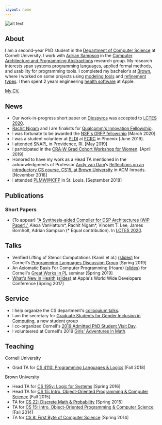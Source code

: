 ```yaml
---
layout: home
---
```


![alt text](headshot.png "Alexa VanHattum headshot")


## About

I am a second-year PhD student in the [Department of Computer Science][cornellcs] at Cornell University. I work with [Adrian Sampson][adrian] in the [Computer Architecture and Programming Abstractions][capra] research group. My research interests span systems [programming languages][pl], applied formal methods, and usability for programming tools. I completed my bachelor’s at [Brown][browncs], where I worked on some projects using [modeling tools][mstalloy] and [refinement types][rtypes]. I then spent 2 years engineering [health software][apple] at Apple.

[My CV.](vanhattum_cv.pdf)

[cornellcs]: http://www.cs.cornell.edu
[adrian]: https://www.cs.cornell.edu/~asampson/
[capra]: https://capra.cs.cornell.edu
[pl]: http://pl.cs.cornell.edu
[browncs]: http://cs.brown.edu
[mstalloy]: https://github.com/avanhatt/minimum-spanning-trees-alloy
[rtypes]: https://cs.brown.edu/research/pubs/theses/capstones/2016/van.hattum.alexa.pdf
[apple]: https://www.apple.com/apple-watch-series-4/health/

## News
- Our work-in-progress short paper on [Diospyros][dios] was accepted to [LCTES 2020][lctes].
- [Rachit Nigam][rachit] and I are finalists for [Qualcomm's Innovation Fellowship][qinf].
- I was fortunate to be awarded the [NSF's GRFP fellowship][grfp] [March 2020].
- I was a student volunteer at [PLDI][] at [FCRC][] in Phoenix [June 2019].
- I attended [SNAPL][] in Providence, RI. [May 2019]
- I participated in the [CRA-W Grad Cohort Workshop for Women][craw]. [April 2019]
- Honored to have my work as a Head TA mentioned in the acknowledgments of Professor [Andy van Dam][avd]’s [Reflections on an introductory CS course, CS15, at Brown University][cs15] in ACM Inroads. [November 2018]
- I attended [PLMW@ICFP][plmw] in St. Louis. [September 2018]

[dios]: https://github.com/cucapra/diospyros
[lctes]: https://conf.researchr.org/home/LCTES-2020
[rachit]: https://rachitnigam.com
[qinf]: https://www.qualcomm.com/invention/research/university-relations/innovation-fellowship/2020-north-america
[grfp]: https://www.nsfgrfp.org
[pldi]: https://pldi19.sigplan.org
[fcrc]: https://fcrc.acm.org
[snapl]: https://snapl.org/2019/
[craw]: https://cra.org/cra-w/events/grad-cohort-2019/
[avd]: http://cs.brown.edu/people/avandam/
[cs15]: https://dl.acm.org/citation.cfm?id=3284639
[plmw]: https://icfp18.sigplan.org/track/PLMW-ICFP-2018


## Publications

### Short Papers
- (To appear) ["A Synthesis-aided Compiler for DSP Architectures (WiP Paper)."][dios-preprint] Alexa VanHattum\*, Rachit Nigam\*, Vincent T. Lee, James Bornholt, Adrian Sampson (\* Equal contribution). In [LCTES 2020][lctes].

[dios-preprint]: diospyros-lctes-2020.pdf
[lctes]: https://conf.researchr.org/home/LCTES-2020


## Talks
- Verified Lifting of Stencil Computations (Kamil et al.) [(slides)](verified-lifting-short.pdf) for Cornell's [Programming Languages Discussion Group](http://www.cs.cornell.edu/courses/cs7190/2019sp/) [Spring 2019]
- An Axiomatic Basis For Computer Programming (Hoare) [(slides)](https://www.cs.cornell.edu/courses/cs7194/2019sp/slides/hoare.pdf) for Cornell's [Great Works in PL](https://www.cs.cornell.edu/courses/cs7194/2019sp) seminar [Spring 2019]
- [What's New in Health](https://developer.apple.com/videos/play/wwdc2017/221/) [(slides)](https://devstreaming-cdn.apple.com/videos/wwdc/2017/221izy8b17y2dtiy/221/221_whats_new_in_health.pdf?dl=1) at Apple's World Wide Developers Conference [Spring 2017]

## Service
- I help organize the CS department's [colloquium
talks](https://www.cs.cornell.edu/content/fall-2019-colloquium).
- I am the secretary for [Graduate Students for Gender Inclusion in
Computing](https://gsgic.org), a new student group
- I co-organized Cornell's [2019 Admitted PhD Student Visit Day](https://www.cs.cornell.edu/projects/phdvisit/).
- I volunteered at Cornell's 2019 [Girls' Adventures In Math](https://www.girlsadventuresinmath.com/ithaca).

## Teaching

Cornell University
- Grad TA for [CS 4110: Programming Languages & Logics](http://www.cs.cornell.edu/courses/cs4110/2018fa/) [Fall 2018]

Brown University
- Head TA for [CS 195y: Logic for Systems](http://cs.brown.edu/courses/cs195y/2016/) [Spring 2016]
- Head TA for [CS 15: Intro. Object-Oriented Programming & Computer Science](https://cs.brown.edu/courses/cs015/) [Fall 2015]
- TA for [CS 22: Discrete Math & Probability](https://cs.brown.edu/courses/csci0220/) [Spring 2015]
- TA for [CS 15: Intro. Object-Oriented Programming & Computer Science](https://cs.brown.edu/courses/cs015/) [Fall 2014]
- TA for [CS 8: First Byte of Computer Science](http://cs.brown.edu/courses/cs008/2017/) [Spring 2014]
